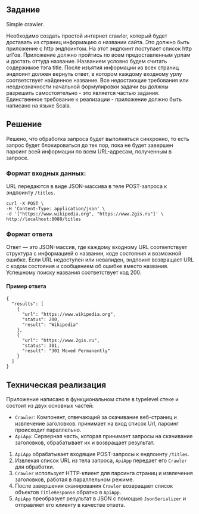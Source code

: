 Задание
---
Simple crawler.

Необходимо создать простой интернет crawler, который будет доставать из страниц информацию о названии сайта. Это должно
быть приложение с http эндпоинтом. На этот эндпоинт поступает список http url'ов. Приложение должно пройтись по всем
предоставленным урлам и достать оттуда название. Названием условно будем считать содержимое тэга title. После изъятия
информации из всех страниц эндпоинт должен вернуть ответ, в котором каждому входному урлу соответствует найденное
название. Все недостающие требования или неоднозначности начальной формулировки задачи вы должны разрешить
самостоятельно - это является частью задания. Единственное требование к реализации - приложение должно быть написано на
языке Scala.

## Решение

Решено, что обработка запроса будет выполняться синхронно, то есть запрос будет блокироваться до тех пор, пока не будет
завершен парсинг всей информации по всем URL-адресам, полученным в запросе.

### Формат входных данных: 
URL передаются в виде JSON-массива в теле POST-запроса к эндпоинту `/titles`.

```
curl -X POST \
-H 'Content-Type: application/json' \
-d '["https://www.wikipedia.org", "https://www.2gis.ru"]' \
http://localhost:8080/titles
```
### Формат ответа
Ответ — это JSON-массив, где каждому входному URL соответствует структура с информацией о названии, коде состояния 
и возможной ошибке. Если URL недоступен или невалиден, эндпоинт возвращает URL c кодом состояния и 
сообщением об ошибке вместо названия. Успешному поиску названия соответствует код 200.
#### Пример ответа

```
{
  "results": [
    {
      "url": "https://www.wikipedia.org",
      "status": 200,
      "result": "Wikipedia"
    },
    {
      "url": "https://www.2gis.ru",
      "status": 301,
      "result": "301 Moved Permanently"
    }
  ]
}
```

 ## Техническая реализация

Приложение написано в функциональном стиле в typelevel стеке и состоит из двух основных частей:

* `Crawler`: Компонент, отвечающий за скачивание веб-страниц и извлечение заголовков. принимает на вход список Url, парсинг происходит параллельно.
* `ApiApp`: Серверная часть, которая принимает запросы на скачивание заголовков, обрабатывает их и возвращает результат.

1. `ApiApp` обрабатывает входящие POST-запросы к ендпоинту `/titles`.
2. Извлекая список URL из тела запроса, `ApiApp` передает его `Crawler` для обработки.
3. `Crawler` использует HTTP-клиент для парсинга страниц и извлечения заголовков, работая в параллельном режиме.
4. После завершения сканирования `Crawler` возвращает список объектов `TitleResponse` обратно в `ApiApp`.
5. `ApiApp` преобразует результат в JSON с помощью `JsonSerializer` и отправляет его клиенту в качестве ответа.

